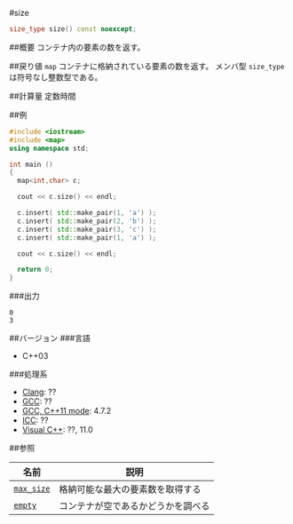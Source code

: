 #size
```cpp
size_type size() const noexcept;
```

##概要
コンテナ内の要素の数を返す。


##戻り値
`map` コンテナに格納されている要素の数を返す。 
メンバ型 `size_type` は符号なし整数型である。


##計算量
定数時間


##例
```cpp
#include <iostream>
#include <map>
using namespace std;

int main ()
{
  map<int,char> c;

  cout << c.size() << endl;

  c.insert( std::make_pair(1, 'a') );
  c.insert( std::make_pair(2, 'b') );
  c.insert( std::make_pair(3, 'c') );
  c.insert( std::make_pair(1, 'a') );

  cout << c.size() << endl;

  return 0;
}
```

###出力
```
0
3
```

##バージョン
###言語
- C++03

###処理系
- [Clang](/implementation#clang.md): ??
- [GCC](/implementation#gcc.md): ??
- [GCC, C++11 mode](/implementation#gcc.md): 4.7.2
- [ICC](/implementation#icc.md): ??
- [Visual C++](/implementation#visual_cpp.md): ??, 11.0


##参照

| 名前 | 説明|
|-------------------------------------------------------------------------------------------|-----------------------------------------------------|
| [`max_size`](./max_size.md) | 格納可能な最大の要素数を取得する |
| [`empty`](./empty.md) | コンテナが空であるかどうかを調べる |


